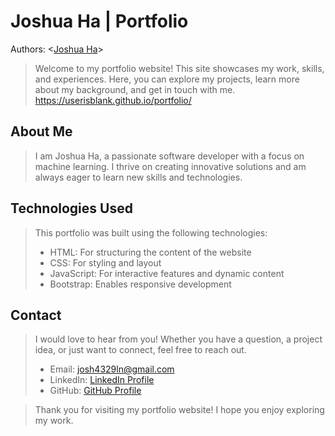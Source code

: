 # Joshua Ha | Portfolio
Authors: \<[Joshua Ha](https://github.com/UserIsBlank)\>
> Welcome to my portfolio website! This site showcases my work, skills, and experiences. Here, you can explore my projects, learn more about my background, and get in touch with me.
> https://userisblank.github.io/portfolio/
## About Me
> I am Joshua Ha, a passionate software developer with a focus on machine learning. I thrive on creating innovative solutions and am always eager to learn new skills and technologies.
## Technologies Used
> This portfolio was built using the following technologies:
> * HTML: For structuring the content of the website
> * CSS: For styling and layout
> * JavaScript: For interactive features and dynamic content
> * Bootstrap: Enables responsive development
## Contact
> I would love to hear from you! Whether you have a question, a project idea, or just want to connect, feel free to reach out.
> * Email: josh4329ln@gmail.com
> * LinkedIn: [LinkedIn Profile](https://www.linkedin.com/in/joshua-ha-805879280/)
> * GitHub: [GitHub Profile](https://github.com/UserIsBlank)

> Thank you for visiting my portfolio website! I hope you enjoy exploring my work.

